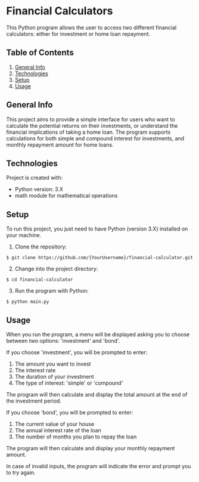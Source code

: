 # Financial Calculators

This Python program allows the user to access two different financial calculators: either for investment or home loan repayment.

## Table of Contents

1. [General Info](#general-info)
2. [Technologies](#technologies)
3. [Setup](#setup)
4. [Usage](#usage)

## General Info

This project aims to provide a simple interface for users who want to calculate the potential returns on their investments, or understand the financial implications of taking a home loan. The program supports calculations for both simple and compound interest for investments, and monthly repayment amount for home loans.

## Technologies

Project is created with:
* Python version: 3.X
* math module for mathematical operations

## Setup

To run this project, you just need to have Python (version 3.X) installed on your machine.

1. Clone the repository:

```
$ git clone https://github.com/{YourUsername}/financial-calculator.git
```

2. Change into the project directory:

```
$ cd financial-calculator
```

3. Run the program with Python:

```
$ python main.py
```

## Usage

When you run the program, a menu will be displayed asking you to choose between two options: 'investment' and 'bond'. 

If you choose 'investment', you will be prompted to enter:

1. The amount you want to invest
2. The interest rate
3. The duration of your investment
4. The type of interest: 'simple' or 'compound'

The program will then calculate and display the total amount at the end of the investment period.

If you choose 'bond', you will be prompted to enter:

1. The current value of your house
2. The annual interest rate of the loan
3. The number of months you plan to repay the loan

The program will then calculate and display your monthly repayment amount.

In case of invalid inputs, the program will indicate the error and prompt you to try again.
